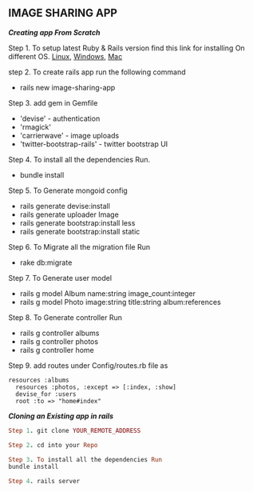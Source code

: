  ## IMAGE SHARING APP



 *****Creating app From Scratch*****

Step 1. To setup latest Ruby & Rails version find this link for installing On different OS.
[Linux](http://railsapps.github.io/installrubyonrails-ubuntu.html), [Windows](http://installfest.railsbridge.org/installfest/windows), [Mac](http://railsapps.github.io/installrubyonrails-mac.html)

step 2. To create rails app run the following command
- rails new image-sharing-app

Step 3. add gem  in Gemfile 
- 'devise' - authentication
- 'rmagick'
- 'carrierwave' - image uploads
- 'twitter-bootstrap-rails' - twitter bootstrap UI

Step 4. To install all the dependencies Run.
- bundle install

Step 5. To Generate mongoid config 
-  rails generate devise:install
-  rails generate uploader Image
-  rails generate bootstrap:install less
-  rails generate bootstrap:install static  

Step 6. To Migrate all the migration file Run
-  rake db:migrate

Step 7. To Generate user model  
- rails g model Album name:string image_count:integer
- rails g model Photo image:string title:string album:references

Step 8.  To Generate controller Run
- rails g controller albums
- rails g controller photos
- rails g controller home

Step 9. add routes under Config/routes.rb file as
```
resources :albums
  resources :photos, :except => [:index, :show]
  devise_for :users
  root :to => "home#index"
```


 *****Cloning an Existing app in rails***** 
```ruby
Step 1. git clone YOUR_REMOTE_ADDRESS

Step 2. cd into your Repo

Step 3. To install all the dependencies Run
bundle install

Step 4. rails server
```

	